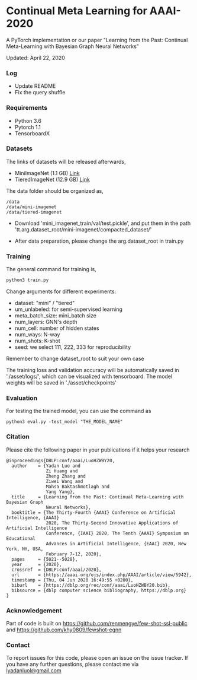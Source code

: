 # Continual Meta Learning for AAAI-2020


A PyTorch implementation or our paper "Learning from the Past: Continual Meta-Learning with
Bayesian Graph Neural Networks"

Updated: April 22, 2020

### Log
- Update README
- Fix the query shuffle


### Requirements
- Python 3.6
- Pytorch 1.1
- TensorboardX


### Datasets
The links of datasets will be released afterwards,
- MiniImageNet (1.1 GB) [Link](https://drive.google.com/open?id=15WuREBvhEbSWo4fTr1r-vMY0C_6QWv4w)
- TieredImageNet (12.9 GB) [Link](https://drive.google.com/open?id=1g1aIDy2Ar_MViF2gDXFYDBTR-HYecV07)

The data folder should be organized as,
```
/data
/data/mini-imagenet
/data/tiered-imagenet
```

- Download 'mini_imagenet_train/val/test.pickle', and put them in the path 'tt.arg.dataset_root/mini-imagenet/compacted_dataset/'

- After data preparation, please change the arg.dataset_root in train.py

### Training
The general command for training is,
```bash
python3 train.py
```
Change arguments for different experiments:
- dataset: "mini" / "tiered"
- um_unlabeled: for semi-supervised learning
- meta_batch_size: mini_batch size
- num_layers: GNN's depth
- num_cell: number of hidden states 
- num_ways: N-way
- num_shots: K-shot
- seed: we select 111, 222, 333 for reproducibility

Remember to change dataset_root to suit your own case

The training loss and validation accuracy will be automatically saved in './asset/logs/', which can be visualized with tensorboard.
The model weights will be saved in './asset/checkpoints'

### Evaluation
For testing the trained model, you can use the command as
```
python3 eval.py -test_model "THE_MODEL_NAME"
```

### Citation

Please cite the following paper in your publications if it helps your research

    @inproceedings{DBLP:conf/aaai/LuoHZWBY20,
      author    = {Yadan Luo and
                   Zi Huang and
                   Zheng Zhang and
                   Ziwei Wang and
                   Mahsa Baktashmotlagh and
                   Yang Yang},
      title     = {Learning from the Past: Continual Meta-Learning with Bayesian Graph
                   Neural Networks},
      booktitle = {The Thirty-Fourth {AAAI} Conference on Artificial Intelligence, {AAAI}
                   2020, The Thirty-Second Innovative Applications of Artificial Intelligence
                   Conference, {IAAI} 2020, The Tenth {AAAI} Symposium on Educational
                   Advances in Artificial Intelligence, {EAAI} 2020, New York, NY, USA,
                   February 7-12, 2020},
      pages     = {5021--5028},
      year      = {2020},
      crossref  = {DBLP:conf/aaai/2020},
      url       = {https://aaai.org/ojs/index.php/AAAI/article/view/5942},
      timestamp = {Thu, 04 Jun 2020 16:49:55 +0200},
      biburl    = {https://dblp.org/rec/conf/aaai/LuoHZWBY20.bib},
      bibsource = {dblp computer science bibliography, https://dblp.org}
    }
    
### Acknowledgement

Part of code is built on https://github.com/renmengye/few-shot-ssl-public and https://github.com/khy0809/fewshot-egnn

### Contact

To report issues for this code, please open an issue on the issue tracker.
If you have any further questions, please contact me via lyadanluol@gmail.com
